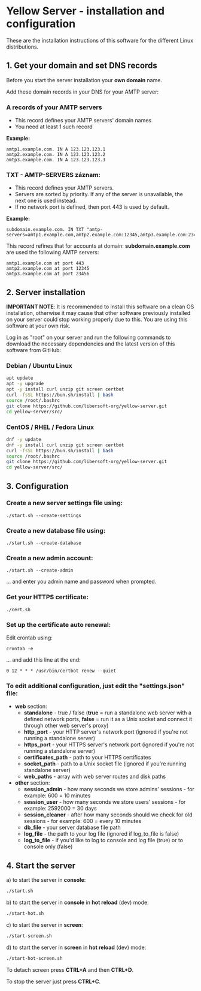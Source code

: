 # Yellow Server - installation and configuration

These are the installation instructions of this software for the different Linux distributions.

## 1. Get your domain and set DNS records

Before you start the server installation your **own domain** name.

Add these domain records in your DNS for your AMTP server:

### **A** records of your AMTP servers

- This record defines your AMTP servers' domain names
- You need at least 1 such record

**Example:**

```
amtp1.example.com. IN A 123.123.123.1
amtp2.example.com. IN A 123.123.123.2
amtp3.example.com. IN A 123.123.123.3
```

### TXT - AMTP-SERVERS záznam:

- This record defines your AMTP servers.
- Servers are sorted by priority. If any of the server is unavailable, the next one is used instead.
- If no network port is defined, then port 443 is used by default.

**Example:**

```
subdomain.example.com. IN TXT "amtp-servers=amtp1.example.com,amtp2.example.com:12345,amtp3.example.com:23456"
```

This record refines that for accounts at domain: **subdomain.example.com** are used the following AMTP servers:

```
amtp1.example.com at port 443
amtp2.example.com at port 12345
amtp3.example.com at port 23456
```

## 2. Server installation

**IMPORTANT NOTE**: It is recommended to install this software on a clean OS installation, otherwise it may cause that other software previously installed on your server could stop working properly due to this. You are using this software at your own risk.

Log in as "root" on your server and run the following commands to download the necessary dependencies and the latest version of this software from GitHub:

### Debian / Ubuntu Linux

```sh
apt update
apt -y upgrade
apt -y install curl unzip git screen certbot
curl -fsSL https://bun.sh/install | bash
source /root/.bashrc
git clone https://github.com/libersoft-org/yellow-server.git
cd yellow-server/src/
```

### CentOS / RHEL / Fedora Linux

```sh
dnf -y update
dnf -y install curl unzip git screen certbot
curl -fsSL https://bun.sh/install | bash
source /root/.bashrc
git clone https://github.com/libersoft-org/yellow-server.git
cd yellow-server/src/
```

## 3. Configuration

### Create a new server settings file using:

```console
./start.sh --create-settings
```

### Create a new database file using:

```console
./start.sh --create-database
```

### Create a new admin account:

```console
./start.sh --create-admin
```

... and enter you admin name and password when prompted.

### Get your HTTPS certificate:

```console
./cert.sh
```

### Set up the certificate auto renewal:

Edit crontab using:

```console
crontab -e
```

... and add this line at the end:

```console
0 12 * * * /usr/bin/certbot renew --quiet
```

### To edit additional configuration, just edit the "settings.json" file:

- **web** section:
  - **standalone** - true / false (**true** = run a standalone web server with a defined network ports, **false** = run it as a Unix socket and connect it through other web server's proxy)
  - **http_port** - your HTTP server's network port (ignored if you're not running a standalone server)
  - **https_port** - your HTTPS server's network port (ignored if you're not running a standalone server)
  - **certificates_path** - path to your HTTPS certificates
  - **socket_path** - path to a Unix socket file (ignored if you're running standalone server)
  - **web_paths** - array with web server routes and disk paths
- **other** section:
  - **session_admin** - how many seconds we store admins' sessions - for example: 600 = 10 minutes
  - **session_user** - how many seconds we store users' sessions - for example: 2592000 = 30 days
  - **session_cleaner** - after how many seconds should we check for old sessions - for example: 600 = every 10 minutes
  - **db_file** - your server database file path
  - **log_file** - the path to your log file (ignored if log_to_file is false)
  - **log_to_file** - if you'd like to log to console and log file (true) or to console only (false)

## 4. Start the server

a) to start the server in **console**:

```bash
./start.sh
```

b) to start the server in **console** in **hot reload** (dev) mode:

```bash
./start-hot.sh
```

c) to start the server in **screen**:

```bash
./start-screen.sh
```

d) to start the server in **screen** in **hot reload** (dev) mode:

```bash
./start-hot-screen.sh
```

To detach screen press **CTRL+A** and then **CTRL+D**.

To stop the server just press **CTRL+C**.
